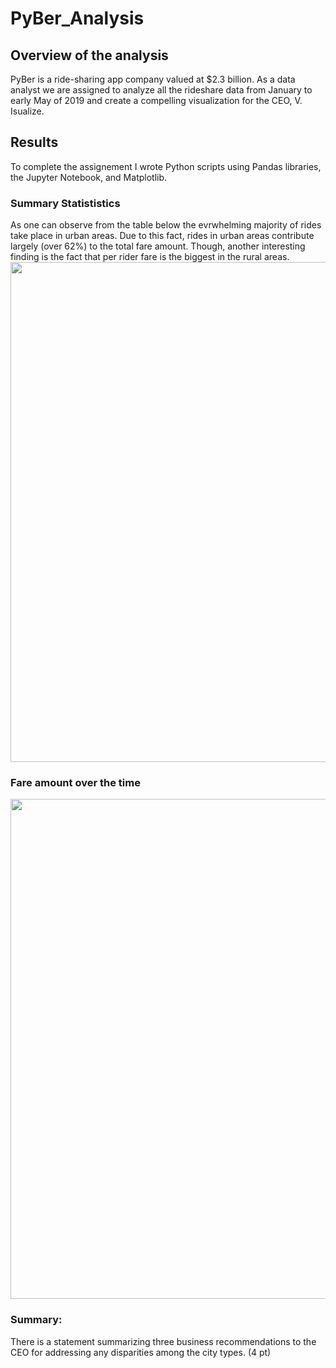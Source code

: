 # PyBer_Analysis

## Overview of the analysis

PyBer is a ride-sharing app company valued at $2.3 billion. As a data analyst we are assigned to analyze all the rideshare data from January to early May of 2019 and create a compelling visualization for the CEO, V. Isualize.

## Results
To complete the assignement I wrote Python scripts using Pandas libraries, the Jupyter Notebook, and Matplotlib. 
### Summary Statististics
As one can observe from the table below the evrwhelming majority of rides take place in urban areas. Due to this fact, rides in urban areas contribute largely (over 62%) to the total fare amount. Though, another interesting finding is the fact that per rider fare is the biggest in the rural areas.
<img src="https://github.com/ArmineKhanan/PyBer_Analysis/blob/main/Pyber%20Summary%20.png" width="800" />

### Fare amount over the time
<img src="https://github.com/ArmineKhanan/PyBer_Analysis/blob/main/Total%20Fare%20by%20City%20Type.png" width="800" />


### Summary:

There is a statement summarizing three business recommendations to the CEO for addressing any disparities among the city types. (4 pt)
